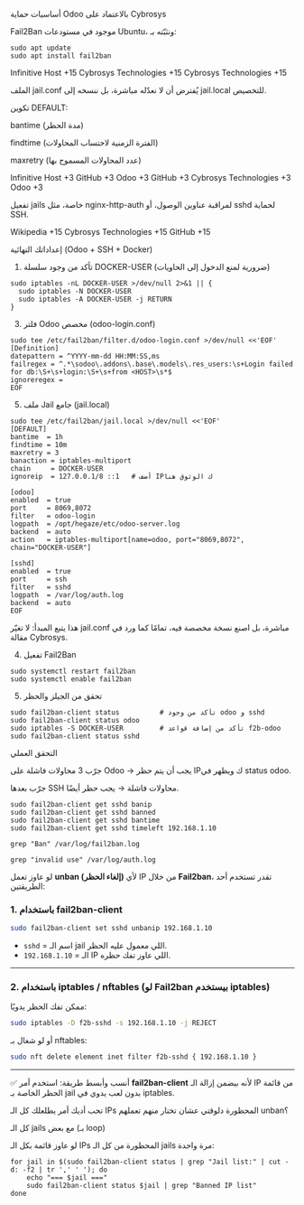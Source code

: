 أساسيات حماية Odoo بالاعتماد على Cybrosys

Fail2Ban موجود في مستودعات Ubuntu، ونثبّته بـ:
```
sudo apt update
sudo apt install fail2ban
```

Infinitive Host
+15
Cybrosys Technologies
+15
Cybrosys Technologies
+15

الملف jail.conf يُفترض أن لا نعدّله مباشرة، بل ننسخه إلى jail.local للتخصيص.

تكوين DEFAULT:

bantime (مدة الحظر)

findtime (الفترة الزمنية لاحتساب المحاولات)

maxretry (عدد المحاولات المسموح بها)

Infinitive Host
+3
GitHub
+3
Odoo
+3
GitHub
+3
Cybrosys Technologies
+3
Odoo
+3

تفعيل jails خاصة، مثل nginx-http-auth لمراقبة عناوين الوصول، أو sshd لحماية SSH.

Wikipedia
+15
Cybrosys Technologies
+15
GitHub
+15

إعداداتك النهائية (Odoo + SSH + Docker)
1) تأكد من وجود سلسلة DOCKER-USER (ضرورية لمنع الدخول إلى الحاويات)
```
sudo iptables -nL DOCKER-USER >/dev/null 2>&1 || {
  sudo iptables -N DOCKER-USER
  sudo iptables -A DOCKER-USER -j RETURN
}

```
3) فلتر Odoo مخصص (odoo-login.conf)
```
sudo tee /etc/fail2ban/filter.d/odoo-login.conf >/dev/null <<'EOF'
[Definition]
datepattern = ^YYYY-mm-dd HH:MM:SS,ms
failregex = ^.*\sodoo\.addons\.base\.models\.res_users:\s+Login failed for db:\S+\s+login:\S+\s+from <HOST>\s*$
ignoreregex =
EOF
```
5) ملف Jail جامع (jail.local)
```
sudo tee /etc/fail2ban/jail.local >/dev/null <<'EOF'
[DEFAULT]
bantime  = 1h
findtime = 10m
maxretry = 3
banaction = iptables-multiport
chain     = DOCKER-USER
ignoreip  = 127.0.0.1/8 ::1   # أضف IPك الوثوق هنا

[odoo]
enabled  = true
port     = 8069,8072
filter   = odoo-login
logpath  = /opt/hegaze/etc/odoo-server.log
backend  = auto
action   = iptables-multiport[name=odoo, port="8069,8072", chain="DOCKER-USER"]

[sshd]
enabled  = true
port     = ssh
filter   = sshd
logpath  = /var/log/auth.log
backend  = auto
EOF
```


هذا يتبع المبدأ: لا تغيّر jail.conf مباشرة، بل اصنع نسخة مخصصة فيه، تمامًا كما ورد في مقالة Cybrosys.

4) تفعيل Fail2Ban
```
sudo systemctl restart fail2ban
sudo systemctl enable fail2ban
```

5) تحقق من الجيلز والحظر
```
sudo fail2ban-client status          # تأكد من وجود odoo و sshd
sudo fail2ban-client status odoo
sudo iptables -S DOCKER-USER         # تأكد من إضافة قواعد f2b-odoo
sudo fail2ban-client status sshd
```
التحقق العملي

جرّب 3 محاولات فاشلة على Odoo → يجب أن يتم حظر IPك ويظهر في status odoo.

جرّب بعدها SSH محاولات فاشلة → يجب حظر أيضًا.


```
sudo fail2ban-client get sshd banip
sudo fail2ban-client get sshd banned
sudo fail2ban-client get sshd bantime
sudo fail2ban-client get sshd timeleft 192.168.1.10
```

```
grep "Ban" /var/log/fail2ban.log
```
```
grep "invalid use" /var/log/auth.log
```

لو عاوز تعمل **unban (إلغاء الحظر)** لأي IP من خلال **Fail2ban**، تقدر تستخدم أحد الطريقتين:

### 1. باستخدام **fail2ban-client**

```bash
sudo fail2ban-client set sshd unbanip 192.168.1.10
```

* `sshd` = اسم الـ jail اللي معمول عليه الحظر.
* `192.168.1.10` = الـ IP اللي عاوز تفك حظره.

---

### 2. باستخدام **iptables / nftables** (لو Fail2ban بيستخدم iptables)

ممكن تفك الحظر يدويًا:

```bash
sudo iptables -D f2b-sshd -s 192.168.1.10 -j REJECT
```

أو لو شغال بـ nftables:

```bash
sudo nft delete element inet filter f2b-sshd { 192.168.1.10 }
```

---

✅ أنسب وأبسط طريقة:
استخدم أمر **fail2ban-client** لأنه بيضمن إزالة الـ IP من قائمة الحظر الخاصة بـ jail بدون لعب يدوي في iptables.

تحب أديك أمر يطلعلك كل الـ IPs المحظورة دلوقتي عشان تختار منهم تعملهم unban؟




كل الـ jails مع بعض (بـ loop)

لو عاوز قائمة بكل الـ IPs المحظورة من كل الـ jails مرة واحدة:

```
for jail in $(sudo fail2ban-client status | grep "Jail list:" | cut -d: -f2 | tr ',' ' '); do
    echo "=== $jail ==="
    sudo fail2ban-client status $jail | grep "Banned IP list"
done
```
